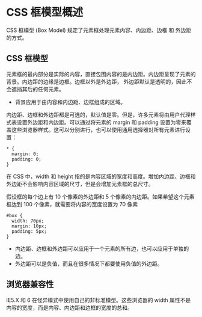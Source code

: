 # CSS 框模型概述
CSS 框模型 (Box Model) 规定了元素框处理元素内容、内边距、边框 和 外边距 的方式。

## CSS 框模型
元素框的最内部分是实际的内容，直接包围内容的是内边距。内边距呈现了元素的背景。内边距的边缘是边框。边框以外是外边距，
外边距默认是透明的，因此不会遮挡其后的任何元素。  

- 背景应用于由内容和内边距、边框组成的区域。

内边距、边框和外边距都是可选的，默认值是零。但是，许多元素将由用户代理样式表设置外边距和内边距。可以通过将元素的 margin 和 padding 设置为零来覆盖这些浏览器样式。这可以分别进行，也可以使用通用选择器对所有元素进行设置：
```
* {
  margin: 0;
  padding: 0;
}
```
在 CSS 中，width 和 height 指的是内容区域的宽度和高度。增加内边距、边框和外边距不会影响内容区域的尺寸，但是会增加元素框的总尺寸。　　

假设框的每个边上有 10 个像素的外边距和 5 个像素的内边距。如果希望这个元素框达到 100 个像素，就需要将内容的宽度设置为 70 像素
```
#box {
  width: 70px;
  margin: 10px;
  padding: 5px;
}
```
- 内边距、边框和外边距可以应用于一个元素的所有边，也可以应用于单独的边。
- 外边距可以是负值，而且在很多情况下都要使用负值的外边距。

## 浏览器兼容性
IE5.X 和 6 在怪异模式中使用自己的非标准模型。这些浏览器的 width 属性不是内容的宽度，而是内容、内边距和边框的宽度的总和。
